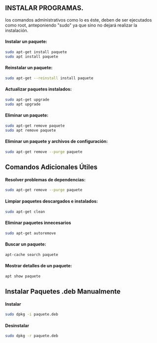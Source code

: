 ## INSTALAR PROGRAMAS.

los comandos administrativos como lo es éste, deben de ser ejecutados como root, anteponiendo "sudo" ya que sino no dejará realizar la instalación. 

#### Instalar un paquete:

```sh
sudo apt-get install paquete
sudo apt install paquete
```

#### Reinstalar un paquete:

```sh
sudo apt-get --reinstall install paquete
```

#### Actualizar paquetes instalados:

```sh
sudo apt-get upgrade
sudo apt upgrade
```

#### Eliminar un paquete:

```sh
sudo apt-get remove paquete
sudo apt remove paquete
```

#### Eliminar un paquete y archivos de configuración:

```sh
sudo apt-get remove --purge paquete
```

## Comandos Adicionales Útiles

#### Resolver problemas de dependencias:

```sh
sudo apt-get remove --purge paquete
```

#### Limpiar paquetes descargados e instalados:

```sh
sudo apt-get clean
```

#### Eliminar paquetes innecesarios

```sh
sudo apt-get autoremove
```

#### Buscar un paquete:

```sh
apt-cache search paquete
```

#### Mostrar detalles de un paquete:

```sh
apt show paquete
```

## Instalar Paquetes .deb Manualmente

#### Instalar

```sh
sudo dpkg -i paquete.deb
```

#### Desinstalar

```sh
sudo dpkg -r paquete.deb
```